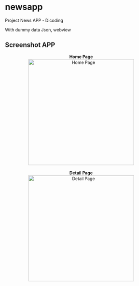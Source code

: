 # newsapp

Project News APP - Dicoding

With dummy data Json, webview

## Screenshot APP


<p align="center">
  <b> Home Page </b> <br>
  <img src="https://user-images.githubusercontent.com/69846838/145661674-656f05b3-fac5-42da-b68e-3ba7ad3d638b.png" width="350" title="Home Page">
  </br> </br>
  <b> Detail Page </b><br>
  <img src="https://user-images.githubusercontent.com/69846838/145661702-af06775f-ff0e-4850-b033-526689004298.png" width="350" alt="Detail Page">
</p>

